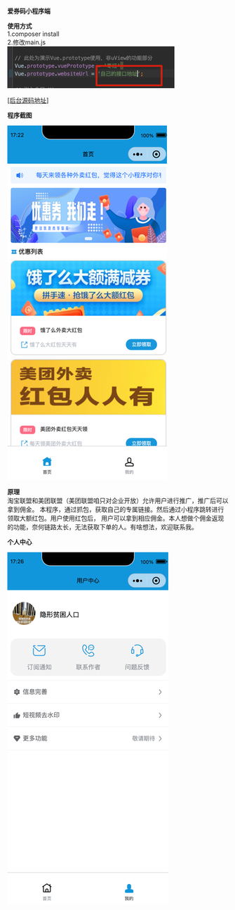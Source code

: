 **爱券码小程序端**

**使用方式**  
1.composer install  
2.修改main.js   
![](.README_images/b55078a6.png)

<a href="https://github.com/hulixin695920/chwl">[后台源码地址] </a>

**程序截图**

![](.README_images/a5055065.png)

**原理**  
淘宝联盟和美团联盟（美团联盟咱只对企业开放）允许用户进行推广，推广后可以拿到佣金。
本程序，通过抓包，获取自己的专属链接。然后通过小程序跳转进行领取大额红包。用户使用红包后，
用户可以拿到相应佣金。本人想做个佣金返现的功能，奈何链路太长，无法获取下单的人。有啥想法，欢迎联系我。

**个人中心**

![](.README_images/60c4073d.png)
